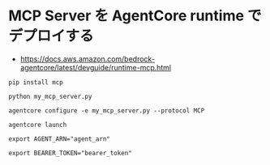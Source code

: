 # MCP Server を AgentCore runtime でデプロイする

* https://docs.aws.amazon.com/bedrock-agentcore/latest/devguide/runtime-mcp.html

```
pip install mcp
```


```
python my_mcp_server.py
```

```
agentcore configure -e my_mcp_server.py --protocol MCP
```

```
agentcore launch
```

```
export AGENT_ARN="agent_arn"

export BEARER_TOKEN="bearer_token"
```